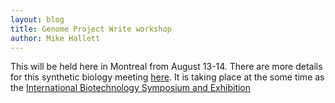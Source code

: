 ```yaml
---
layout: blog
title: Genome Project Write workshop
author: Mike Hallett
---
```


This will be held here in Montreal from August 13-14. There are more details for this synthetic biology meeting [here](https://www.gpwritecanada.com/). 
It is taking place at the some time as the [International Biotechnology Symposium and Exhibition](http://ibs2018montreal.org/en/index.html)